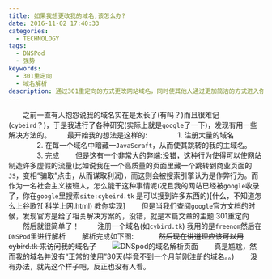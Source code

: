 ```yaml
---
title: 如果我想更改我的域名,该怎么办?
date: 2016-11-02 17:40:33
categories:
  - TECHNOLOGY
tags:
  - DNSPod
  - 强势
keywords: 
  - 301重定向
  - 域名解析
description: 通过301重定向的方式更改网站域名，同时使其他人通过更加简洁的方式进入你的网站
---
```

　　之前一直有人抱怨说我的域名实在是太长了(有吗？)而且很难记(`cybeird`？)，于是我进行了各种研究(实际上就是`google`了一下)，发现有用一些解决方法的。
　　最开始我的想法是这样的:
　　　　1. 注册大量的域名
　　　　2. 在每一个域名中暗藏一`JavaScraft`，从而使其跳转的我的主域名。
　　　　3. 完成
　　但是这有一个非常大的弊端:没错，这种行为使得可以使网站制造许多虚假的流量(比如说我在一个高质量的页面里藏一个跳转到商业页面的`JS`，变相“骗取”点击，从而谋取利润)，而这则会被搜索引擎认为是作弊行为。而作为一名社会主义接班人，怎么能干这种事情呢(况且我的网站已经被`google`收录了，你在`google`里搜索`site:cybeird.tk` 是可以搜到许多东西的)[什么，不知道怎么上谷歌?[ 科学上网.html) 教你实现]
　　但是当我们查阅`google`官方文档的时候，发现官方是给了相关解决方案的，没错，就是本篇文章的主题:301重定向
　　然后就很简单了！
　　 注册一个域名(如`cybird.tk`) 我用的是`freenom`然后在`DNSPod`里进行解析
　　解析完成如下图:
　
　　~~然后现在讲道理应该可以用 cybird.tk 来访问我的域名了~~
　　![DNSpod的域名解析页面][1]
　　真是尴尬，然而我的域名并没有“正常的使用”30天(毕竟不到一个月前刚注册的域名。。)
　　没有办法，就先这个样子吧，反正也没有人看。


  [1]: http://ofshdv83w.bkt.clouddn.com/%E5%B0%B4%E5%B0%AC.JPG
